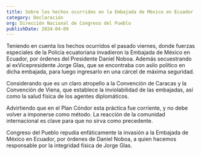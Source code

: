 ```yaml
---
title: Sobre los hechos ocurridos en la Embajada de México en Ecuador
category: Declaración
org: Dirección Nacional de Congreso del Pueblo
publishDate: 2024-04-09
---
```

Teniendo en cuenta los hechos ocurridos el pasado viernes, donde fuerzas especiales de la Policía ecuatoriana invadieron la Embajada de México en Ecuador, por órdenes del Presidente Daniel Noboa. Además secuestrando al exVicepresidente Jorge Glas, que se encontraba con asilo político en dicha embajada, para luego ingresarlo en una cárcel de máxima seguridad.

Considerando que es un claro atropello a la Convención de Caracas y la Convención de Viena, que establece la inviolabilidad de las embajadas, así como la salud física de los agentes diplomáticos.

Advirtiendo que en el Plan Cóndor esta práctica fue corriente, y no debe volver a imponerse como método. La reacción de la comunidad internacional es clave para que no sirva como precedente.

Congreso del Pueblo repudia enfáticamente la invasión a la Embajada de México en Ecuador, por órdenes de Daniel Noboa, a quien hacemos responsable por la integridad física de Jorge Glas.